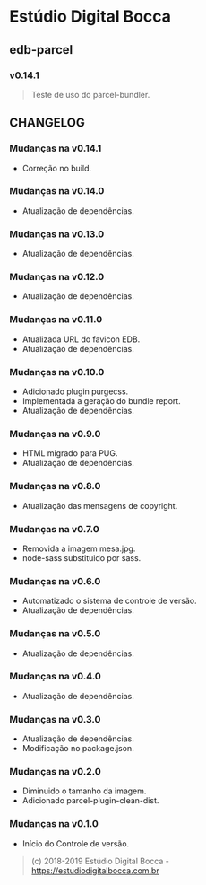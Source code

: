 # Estúdio Digital Bocca

## edb-parcel

### v0.14.1

> Teste de uso do parcel-bundler.

## CHANGELOG

### Mudanças na v0.14.1

- Correção no build.

### Mudanças na v0.14.0

- Atualização de dependências.

### Mudanças na v0.13.0

- Atualização de dependências.

### Mudanças na v0.12.0

- Atualização de dependências.

### Mudanças na v0.11.0

- Atualizada URL do favicon EDB.
- Atualização de dependências.

### Mudanças na v0.10.0

- Adicionado plugin purgecss.
- Implementada a geração do bundle report.
- Atualização de dependências.

### Mudanças na v0.9.0

- HTML migrado para PUG.
- Atualização de dependências.

### Mudanças na v0.8.0

- Atualização das mensagens de copyright.

### Mudanças na v0.7.0

- Removida a imagem mesa.jpg.
- node-sass substituido por sass.

### Mudanças na v0.6.0

- Automatizado o sistema de controle de versão.
- Atualização de dependências.

### Mudanças na v0.5.0

- Atualização de dependências.

### Mudanças na v0.4.0

- Atualização de dependências.

### Mudanças na v0.3.0

- Atualização de dependências.
- Modificação no package.json.

### Mudanças na v0.2.0

- Diminuido o tamanho da imagem.
- Adicionado parcel-plugin-clean-dist.

### Mudanças na v0.1.0

- Início do Controle de versão.

> (c) 2018-2019 Estúdio Digital Bocca - <https://estudiodigitalbocca.com.br>
